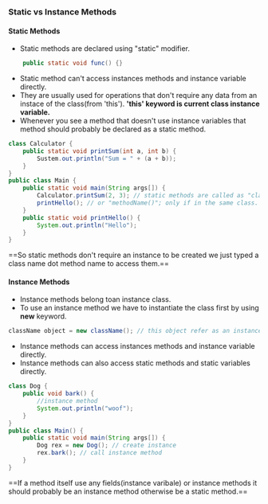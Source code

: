 ### Static vs Instance Methods
#### Static Methods
- Static methods are declared using "static" modifier.
```Java
    public static void func() {}
```
- Static method can't access instances methods and instance variable directly.
- They are usually used for operations that don't require any data from an instace of the class(from 'this'). **'this' keyword is current class instance variable.** 
- Whenever you see a method that doesn't use instance variables that method should probably be declared as a static method.
```Java
class Calculator {
    public static void printSum(int a, int b) {
        Sustem.out.println("Sum = " + (a + b));
    }
}
public class Main {
    public static void main(String args[]) {
        Calculator.printSum(2, 3); // static methods are called as "className.methodName()"
        printHello(); // or "methodName()"; only if in the same class.
    }
    public static void printHello() {
        System.out.println("Hello");
    }
}
```
==So static methods don't require an instance to be created we just typed a class name dot method name to access them.==
#### Instance Methods
- Instance methods belong toan instance class.
- To use an instance method we have to instantiate the class first by using **new** keyword.
```Java
className object = new className(); // this object refer as an instance
```
- Instance methods can access instances methods and instance variable directly.
- Instance methods can also access static methods and static variables directly.
```Java
class Dog {
    public void bark() {
        //instance method
        System.out.println("woof");
    }
}
public class Main() {
    public static void main(String args[]) {
        Dog rex = new Dog(); // create instance
        rex.bark(); // call instance method
    }
}
```
==If a method itself use any fields(instance varibale) or instance methods it should probably be an instance method otherwise be a static method.==
